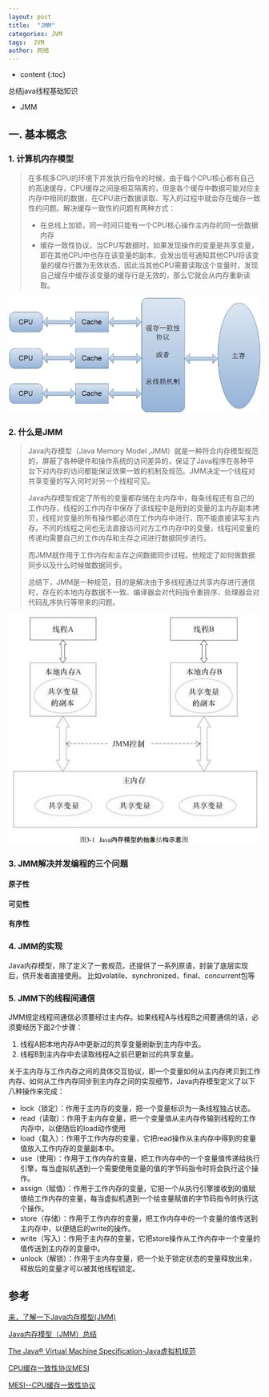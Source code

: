 ```yaml
---
layout: post
title:  "JMM"
categories: JVM
tags:  JVM
author: 网络
---
```


* content
{:toc}

总结java线程基础知识

* JMM









## 一. 基本概念

### 1. 计算机内存模型

> 在多核多CPU的环境下并发执行指令的时候，由于每个CPU核心都有自己的高速缓存，CPU缓存之间是相互隔离的，但是各个缓存中数据可能对应主内存中相同的数据，在CPU进行数据读取、写入的过程中就会存在缓存一致性的问题。解决缓存一致性的问题有两种方式：
>
> * 在总线上加锁，同一时间只能有一个CPU核心操作主内存的同一份数据内存
> * 缓存一致性协议，当CPU写数据时，如果发现操作的变量是共享变量，即在其他CPU中也存在该变量的副本，会发出信号通知其他CPU将该变量的缓存行置为无效状态，因此当其他CPU需要读取这个变量时，发现自己缓存中缓存该变量的缓存行是无效的，那么它就会从内存重新读取。

![缓存一致性问题.jpg](/images/jdk-jvm/缓存一致性问题.jpg)

### 2. 什么是JMM

> Java内存模型（Java Memory Model ,JMM）就是一种符合内存模型规范的，屏蔽了各种硬件和操作系统的访问差异的，保证了Java程序在各种平台下对内存的访问都能保证效果一致的机制及规范。JMM决定一个线程对共享变量的写入何时对另一个线程可见。
>
> Java内存模型规定了所有的变量都存储在主内存中，每条线程还有自己的工作内存，线程的工作内存中保存了该线程中是用到的变量的主内存副本拷贝，线程对变量的所有操作都必须在工作内存中进行，而不能直接读写主内存。不同的线程之间也无法直接访问对方工作内存中的变量，线程间变量的传递均需要自己的工作内存和主存之间进行数据同步进行。
>
> 而JMM就作用于工作内存和主存之间数据同步过程。他规定了如何做数据同步以及什么时候做数据同步。
>
> 总结下，JMM是一种规范，目的是解决由于多线程通过共享内存进行通信时，存在的本地内存数据不一致、编译器会对代码指令重排序、处理器会对代码乱序执行等带来的问题。

![jmm.jpg](/images/thread/jmm.jpg)

### 3. JMM解决并发编程的三个问题

#### 原子性

#### 可见性

#### 有序性

### 4. JMM的实现

Java内存模型，除了定义了一套规范，还提供了一系列原语，封装了底层实现后，供开发者直接使用。
比如volatile、synchronized、final、concurrent包等

### 5. JMM下的线程间通信

JMM规定线程间通信必须要经过主内存。如果线程A与线程B之间要通信的话，必须要经历下面2个步骤：

1. 线程A把本地内存A中更新过的共享变量刷新到主内存中去。
2. 线程B到主内存中去读取线程A之前已更新过的共享变量。

关于主内存与工作内存之间的具体交互协议，即一个变量如何从主内存拷贝到工作内存、如何从工作内存同步到主内存之间的实现细节，Java内存模型定义了以下八种操作来完成：

* lock（锁定）：作用于主内存的变量，把一个变量标识为一条线程独占状态。
* read（读取）：作用于主内存变量，把一个变量值从主内存传输到线程的工作内存中，以便随后的load动作使用
* load（载入）：作用于工作内存的变量，它把read操作从主内存中得到的变量值放入工作内存的变量副本中。
* use（使用）：作用于工作内存的变量，把工作内存中的一个变量值传递给执行引擎，每当虚拟机遇到一个需要使用变量的值的字节码指令时将会执行这个操作。
* assign（赋值）：作用于工作内存的变量，它把一个从执行引擎接收到的值赋值给工作内存的变量，每当虚拟机遇到一个给变量赋值的字节码指令时执行这个操作。
* store（存储）：作用于工作内存的变量，把工作内存中的一个变量的值传送到主内存中，以便随后的write的操作。
* write（写入）：作用于主内存的变量，它把store操作从工作内存中一个变量的值传送到主内存的变量中。
* unlock（解锁）：作用于主内存变量，把一个处于锁定状态的变量释放出来，释放后的变量才可以被其他线程锁定。

## 参考

[来，了解一下Java内存模型(JMM)](https://segmentfault.com/a/1190000016085105)

[Java内存模型（JMM）总结](https://zhuanlan.zhihu.com/p/29881777)

[The Java® Virtual Machine Specification-Java虚拟机规范](https://docs.oracle.com/javase/specs/jvms/se8/html/index.html)

[](https://blog.csdn.net/vtopqx/article/details/78364685)

[CPU缓存一致性协议MESI](https://www.cnblogs.com/yanlong300/p/8986041.html)

[MESI--CPU缓存一致性协议](https://www.cnblogs.com/z00377750/p/9180644.html)